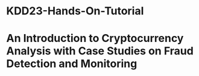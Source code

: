 # KDD23-Hands-On-Tutorial
# An Introduction to Cryptocurrency Analysis with Case Studies on Fraud Detection and Monitoring

